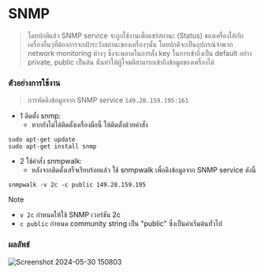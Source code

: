 # SNMP

> โดยปกติแล้ว SNMP service จะถูกใช้งานเพื่อแชร์สถานะ (Status) ของเครื่องให้กับเครื่องอื่นๆที่ต้องการจะเฝ้าระวังสถานะของเครื่องๆนั้น โดยปกติจะเป็นอุปกรณ์จำพวก network monitoring ต่างๆ ซึ่งจะพลาดในการตั้ง key ในการเข้าถึงเป็น default อย่าง private, public เป็นต้น นั่นทำให้ผู้โจมตีสามารถเข้าถึงข้อมูลของเครื่องได้

### ตัวอย่างการใช้งาน

> การหัดดึงข้อมูลจาก SNMP service `149.28.159.195:161`

- 1 ติดตั้ง snmp:
  - หากยังไม่ได้ติดตั้งเครื่องมือนี้ ให้ติดตั้งด้วยคำสั่ง

```
sudo apt-get update
sudo apt-get install snmp
```

- 2 ใช้คำสั่ง snmpwalk:
  - หลังจากติดตั้งเสร็จเรียบร้อยแล้ว ใช้ snmpwalk เพื่อดึงข้อมูลจาก SNMP service ดังนี้

```
snmpwalk -v 2c -c public 149.28.159.195
```
> [!NOTE]
> - `v 2c` กำหนดให้ใช้ SNMP เวอร์ชัน 2c
> - `c public` กำหนด community string เป็น "public" ซึ่งเป็นค่าเริ่มต้นทั่วไป

### ผลลัพธ์

![Screenshot 2024-05-30 150803](https://github.com/Atiwitch15101/Network-Security/assets/159407312/061a8df4-cd5d-4292-826d-a7a3f8308c88)
